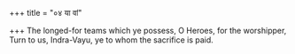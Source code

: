 +++
title = "०४ या वां"

+++
The longed-for teams which ye possess, O Heroes, for the worshipper,  
     Turn to us, Indra-Vayu, ye to whom the sacrifice is paid.